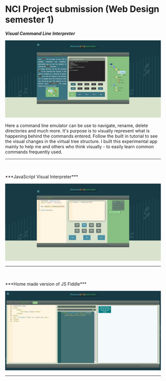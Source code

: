 # NCI Project submission (Web Design semester 1)

***Visual Command Line Interpreter***


![alt tag](https://github.com/Cuanshay/picturethis/blob/gh-pages/emulator.jpg?raw=true)

Here a command line emulator can be use to navigate, rename, delete directories and much more. It's purpose is to visually represent what is happening behind the commands entered. Follow the built in tutorial to see the visual changes in the virtual tree structure.
I built this experimental app mainly to help me and others who think visually - to easily learn common commands frequently used.
<hr>
<br><br>
***JavaScript Visual Interpreter***


![alt tag](https://github.com/Cuanshay/picturethis/blob/gh-pages/Visual_JavaScript_Emulator.jpg?raw=true)
<hr>
<br><br>
***Home made version of JS Fiddle***


![alt tag](https://github.com/Cuanshay/picturethis/blob/gh-pages/Home-made_JS_Fiddle.jpg?raw=true)
<hr>
<br><br>
